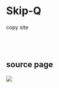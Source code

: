 # Skip-Q
copy site
<br/><br/><br/><br/>
<h2>source page</h2>
<img src="https://drive.google.com/uc?export=view&id=0B1myX2Ur2lOQdm41eFlwWmM0TTA">
